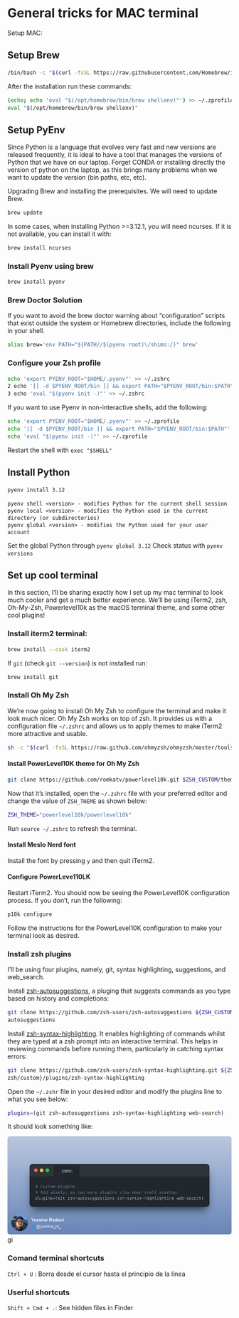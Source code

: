# General tricks for MAC terminal

Setup MAC:

## Setup Brew

```bash
/bin/bash -c "$(curl -fsSL https://raw.githubusercontent.com/Homebrew/install/HEAD/install.sh)"
```

After the installation run these commands:

```bash
(echo; echo 'eval "$(/opt/homebrew/bin/brew shellenv)"') >> ~/.zprofile
eval "$(/opt/homebrew/bin/brew shellenv)"
```

## Setup PyEnv

Since Python is a language that evolves very fast and new versions are released frequently, it is ideal to have a tool that manages the versions of Python that we have on our laptop. Forget CONDA or installing directly the version of python on the laptop, as this brings many problems when we want to update the version (bin paths, etc, etc).

Upgrading Brew and installing the prerequisites. We will need to update Brew.

```bash
brew update
```

In some cases, when installing Python >=3.12.1, you will need ncurses. If it is not available, you can install it with:

```bash
brew install ncurses
```

### Install Pyenv using brew

```bash
brew install pyenv
```

### Brew Doctor Solution

If you want to avoid the brew doctor warning about “configuration” scripts that exist outside the system or Homebrew directories, include the following in your shell.

```bash
alias brew='env PATH="${PATH//$(pyenv root)\/shims:/}" brew'
```

### Configure your Zsh profile

```bash
echo 'export PYENV_ROOT="$HOME/.pyenv"' >> ~/.zshrc
2 echo '[[ -d $PYENV_ROOT/bin ]] && export PATH="$PYENV_ROOT/bin:$PATH"' >> ~/.zshrc
3 echo 'eval "$(pyenv init -)"' >> ~/.zshrc
```

If you want to use Pyenv in non-interactive shells, add the following:

```bash
echo 'export PYENV_ROOT="$HOME/.pyenv"' >> ~/.zprofile
echo '[[ -d $PYENV_ROOT/bin ]] && export PATH="$PYENV_ROOT/bin:$PATH"' >> ~/.zprofile
echo 'eval "$(pyenv init -)"' >> ~/.zprofile
```

Restart the shell with `exec "$SHELL"`

## Install Python

```bash
pyenv install 3.12
```

```shell
pyenv shell <version> - modifies Python for the current shell session
pyenv local <version> - modifies the Python used in the current directory (or subdirectories)
pyenv global <version> - modifies the Python used for your user account
```

Set the global Python through `pyenv global 3.12`
Check status with `pyenv versions`


## Set up cool terminal

In this section, I’ll be sharing exactly how I set up my mac terminal to look much cooler and get a much better experience. We’ll be using iTerm2, zsh, Oh-My-Zsh, Powerlevel10k as the macOS terminal theme, and some other cool plugins!

### Install iterm2 terminal:

```bash
brew install --cask iterm2
```

If `git` (check `git --version`) is not installed run:

```bash
brew install git
```

### Install Oh My Zsh

We’re now going to install Oh My Zsh to configure the terminal and make it look much nicer. Oh My Zsh works on top of zsh. It provides us with a configuration file `~/.zshrc` and allows us to apply themes to make iTerm2 more attractive and usable.


```bash
sh -c "$(curl -fsSL https://raw.github.com/ohmyzsh/ohmyzsh/master/tools/install.sh)"
```

#### Install PowerLevel10K theme for Oh My Zsh


```bash
git clone https://github.com/romkatv/powerlevel10k.git $ZSH_CUSTOM/themes/powerlevel10k
```

Now that it’s installed, open the `~/.zshrc` file with your preferred editor and change the value of `ZSH_THEME` as shown below:

```bash
ZSH_THEME="powerlevel10k/powerlevel10k"
```

Run `source ~/.zshrc` to refresh the terminal.

#### Install Meslo Nerd font

Install the font by pressing `y` and then quit iTerm2.

#### Configure PowerLeve110LK

Restart iTerm2. You should now be seeing the PowerLevel10K configuration process. If you don’t, run the following:

```bash
p10k configure
```
Follow the instructions for the PowerLevel10K configuration to make your terminal look as desired.

### Install zsh plugins

I’ll be using four plugins, namely, git, syntax highlighting, suggestions, and web_search.

Install [zsh-autosuggestions](https://github.com/zsh-users/zsh-autosuggestions), a pluging that suggests commands as you type based on history and completions:

```bash
git clone https://github.com/zsh-users/zsh-autosuggestions ${ZSH_CUSTOM:-~/.oh-my-zsh/custom}/plugins/zsh-
autosuggestions
```

Install [zsh-syntax-highlighting](https://github.com/zsh-users/zsh-syntax-highlighting). It enables highlighting of commands whilst they are typed at a zsh prompt into an interactive terminal.
This helps in reviewing commands before running them, particularly in catching syntax errors:

```bash
git clone https://github.com/zsh-users/zsh-syntax-highlighting.git ${ZSH_CUSTOM:-~/.oh-my-
zsh/custom}/plugins/zsh-syntax-highlighting
```

Open the `~/.zshr` file in your desired editor and modify the plugins line to what you see below:

```bash
plugins=(git zsh-autosuggestions zsh-syntax-highlighting web-search)
```
It should look something like:

![plugins picture](./assets/mac_terminal_zshrc_plugins.png)gi

### Comand terminal shortcuts

`Ctrl + U` : Borra desde el cursor hasta el principio de la línea

### Userful shortcuts

`Shift + Cmd + .`: See hidden files in Finder